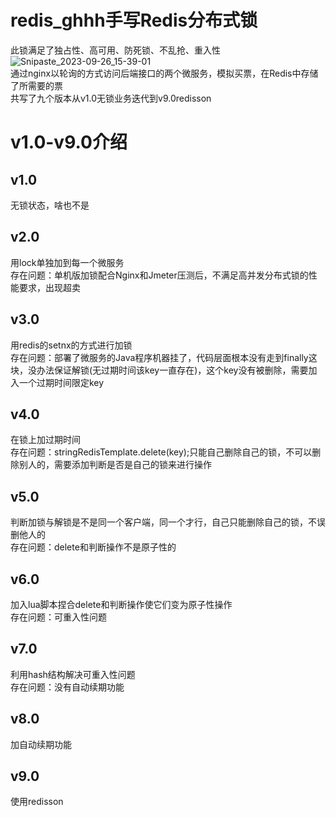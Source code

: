 # redis_ghhh手写Redis分布式锁
此锁满足了独占性、高可用、防死锁、不乱抢、重入性  
![Snipaste_2023-09-26_15-39-01](https://github.com/ghhh901/redis_ghhh/assets/133936264/ddcfdeaa-4834-4804-95b7-9d718748c077)  
通过nginx以轮询的方式访问后端接口的两个微服务，模拟买票，在Redis中存储了所需要的票  
共写了九个版本从v1.0无锁业务迭代到v9.0redisson  
# v1.0-v9.0介绍
## v1.0 
无锁状态，啥也不是
## v2.0
用lock单独加到每一个微服务  
存在问题：单机版加锁配合Nginx和Jmeter压测后，不满足高并发分布式锁的性能要求，出现超卖
## v3.0
用redis的setnx的方式进行加锁  
存在问题：部署了微服务的Java程序机器挂了，代码层面根本没有走到finally这块，没办法保证解锁(无过期时间该key一直存在)，这个key没有被删除，需要加入一个过期时间限定key
## v4.0
在锁上加过期时间  
存在问题：stringRedisTemplate.delete(key);只能自己删除自己的锁，不可以删除别人的，需要添加判断是否是自己的锁来进行操作
## v5.0
判断加锁与解锁是不是同一个客户端，同一个才行，自己只能删除自己的锁，不误删他人的  
存在问题：delete和判断操作不是原子性的
## v6.0
加入lua脚本捏合delete和判断操作使它们变为原子性操作  
存在问题：可重入性问题
## v7.0
利用hash结构解决可重入性问题  
存在问题：没有自动续期功能
## v8.0
加自动续期功能
## v9.0
使用redisson




